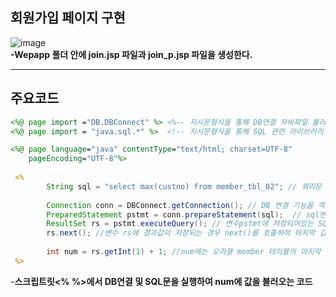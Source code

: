 ## 회원가입 페이지 구현
![image](https://github.com/JJUN1204/School_Study/assets/108847513/357983be-c682-4082-a937-451555fa8355)<br/>
**-Wepapp 폴더 안에 join.jsp 파일과 join_p.jsp 파일을 생성한다.**
****
## 주요코드
``` jsp
<%@ page import ="DB.DBConnect" %> <%-- 지시문형식을 통해 DB연결 자바파일 불러오기  --%>
<%@ page import = "java.sql.*" %>  <!-- 지시문형식을 통해 SQL 관련 라이브러리 불러오기  -->

<%@ page language="java" contentType="text/html; charset=UTF-8"
    pageEncoding="UTF-8"%>
 
 <%
        String sql = "select max(custno) from member_tbl_02"; // 쿼리문 형식의 문자열이 변수명 sql에 저장
 
        Connection conn = DBConnect.getConnection(); // DB 연결 기능을 객체변수 conn 에 저장 -> 1.DB연결
        PreparedStatement pstmt = conn.prepareStatement(sql);  // sql변수에 저장되어 있는 문장이 쿼리문이 됨 ->2.DB연결 후 쿼리문이 생성\
        ResultSet rs = pstmt.executeQuery(); // 변수pstmt에 저장되어있는 SQL문을 실행하여 객체변수 rs에 저장
        rs.next(); //변수 rs에 결과값이 저장되는 경우 next()를 호출하여 마지막 값을 확인
        
        int num = rs.getInt(1) + 1; //num에는 오라클 member 테이블의 마지막 회원번호 + 1 값이 정수로 저장
 %>
```

-**스크립트릿<% %>에서 DB연결 및 SQL문을 실행하여 num에 값을 불러오는 코드**


